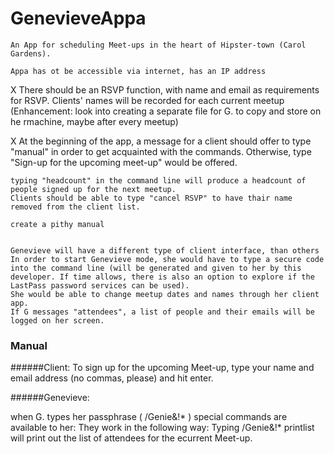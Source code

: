 # GenevieveAppa
	An App for scheduling Meet-ups in the heart of Hipster-town (Carol Gardens).

	Appa has ot be accessible via internet, has an IP address

X	There should be an RSVP function, with name and email as requirements for RSVP. Clients' names will be recorded for each current meetup (Enhancement: look into creating a separate file for G. to copy and store on he rmachine, maybe after every meetup)

X	At the beginning of the app, a message for a client should offer to type "manual" in order to get acquainted with the commands. Otherwise, type "Sign-up for the upcoming meet-up" would be offered.
	
	typing "headcount" in the command line will produce a headcount of people signed up for the next meetup.
	Clients should be able to type "cancel RSVP" to have thair name removed from the client list.

	create a pithy manual


	Genevieve will have a different type of client interface, than others
	In order to start Genevieve mode, she would have to type a secure code into the command line (will be generated and given to her by this developer. If time allows, there is also an option to explore if the LastPass password services can be used).
	She would be able to change meetup dates and names through her client app.
	If G messages "attendees", a list of people and their emails will be logged on her screen.



### Manual

######Client:
To sign up for the upcoming Meet-up, type your name and email address (no commas, please) and hit enter. 

######Genevieve:

when G. types her passphrase ( /Genie&!* ) special commands are available to her: They work in the following way:
Typing /Genie&!* printlist
will print out the list of attendees for the ecurrent Meet-up.







